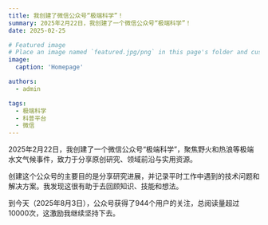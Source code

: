 ```yaml
---
title: 我创建了微信公众号“极端科学”！
summary: 2025年2月22日，我创建了一个微信公众号“极端科学”！
date: 2025-02-25

# Featured image
# Place an image named `featured.jpg/png` in this page's folder and customize its options here.
image:
  caption: 'Homepage'

authors:
  - admin

tags:
  - 极端科学
  - 科普平台
  - 微信
---
```


2025年2月22日，我创建了一个微信公众号“极端科学”，聚焦野火和热浪等极端水文气候事件，致力于分享原创研究、领域前沿与实用资源。

创建这个公众号的主要目的是分享研究进展，并记录平时工作中遇到的技术问题和解决方案。我发现这很有助于去回顾知识、技能和想法。

到今天（2025年8月3日），公众号获得了944个用户的关注，总阅读量超过10000次，这激励我继续坚持下去。
